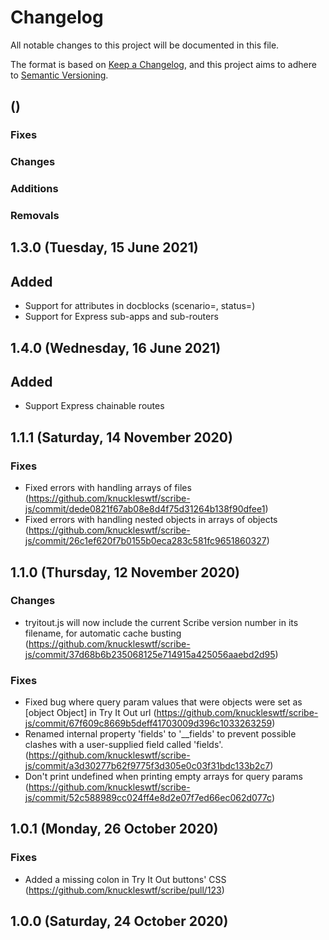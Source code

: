 # Changelog
All notable changes to this project will be documented in this file.

The format is based on [Keep a Changelog](https://keepachangelog.com/en/1.0.0/), and this project aims to adhere to [Semantic Versioning](https://semver.org/spec/v2.0.0.html).

## <Version> (<Release date>)
### Fixes

### Changes

### Additions

### Removals


## 1.3.0 (Tuesday, 15 June 2021)
## Added
- Support for attributes in docblocks (scenario=, status=)
- Support for Express sub-apps and sub-routers

## 1.4.0 (Wednesday, 16 June 2021)
## Added
- Support Express chainable routes

## 1.1.1 (Saturday, 14 November 2020)
### Fixes
- Fixed errors with handling arrays of files (https://github.com/knuckleswtf/scribe-js/commit/dede0821f67ab08e8d4f75d31264b138f90dfee1)
- Fixed errors with handling nested objects in arrays of objects (https://github.com/knuckleswtf/scribe-js/commit/26c1ef620f7b0155b0eca283c581fc9651860327)

## 1.1.0 (Thursday, 12 November 2020)
### Changes
- tryitout.js will now include the current Scribe version number in its filename, for automatic cache busting (https://github.com/knuckleswtf/scribe-js/commit/37d68b6b235068125e714915a425056aaebd2d95)

### Fixes
- Fixed bug where query param values that were objects were set as [object Object] in Try It Out url (https://github.com/knuckleswtf/scribe-js/commit/67f609c8669b5deff41703009d396c1033263259)
- Renamed internal property 'fields' to '__fields' to prevent possible clashes with a user-supplied field called 'fields'. (https://github.com/knuckleswtf/scribe-js/commit/a3d30277b62f9775f3d305e0c03f31bdc133b2c7)
- Don't print undefined when printing empty arrays for query params (https://github.com/knuckleswtf/scribe-js/commit/52c588989cc024ff4e8d2e07f7ed66ec062d077c)

## 1.0.1 (Monday, 26 October 2020)
### Fixes
- Added a missing colon in Try It Out buttons' CSS (https://github.com/knuckleswtf/scribe/pull/123)

## 1.0.0 (Saturday, 24 October 2020)